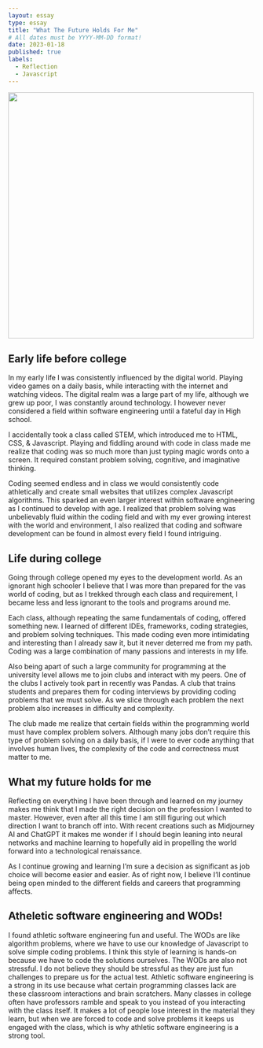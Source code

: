 ```yaml
---
layout: essay
type: essay
title: "What The Future Holds For Me"
# All dates must be YYYY-MM-DD format!
date: 2023-01-18
published: true
labels:
  - Reflection
  - Javascript
---
```


<img width="500px" class="rounded float-start pe-4" src="../img/javascriptReflection/JavaScript_screenshot.png">
<!-- <img width="300px" class="rounded float-start pe-4" src="" -->

## Early life before college
In my early life I was consistently influenced by the digital world. Playing video games on a daily basis, while interacting with the internet and watching videos. The digital realm was a large part of my life, although we grew up poor, I was constantly around technology. I however never considered a field within software engineering until a fateful day in High school. 

I accidentally took a class called STEM, which introduced  me to HTML, CSS, & Javascript. Playing and fiddling around with code in class made me realize that coding was so much more than just typing magic words onto a screen. It required constant problem solving, cognitive, and imaginative thinking. 

Coding seemed endless and in class we would consistently code athletically and create small websites that utilizes complex Javascript algorithms. This sparked an even larger interest within software engineering as I continued to develop with age. I realized that problem solving was unbelievably fluid within the coding field and with my ever growing interest with the world and environment, I also realized that coding and software development can be found in almost every field I found intriguing.

## Life during college
Going through college opened my eyes to the development world. As an ignorant high schooler I believe that I was more than prepared for the vas world of coding, but as I trekked through each class and requirement, I became less and less ignorant to the tools and programs around me. 

Each class, although repeating the same fundamentals of coding, offered something new. I learned of different IDEs, frameworks, coding strategies, and problem solving techniques. This made coding even more intimidating and interesting than I already saw it, but it never deterred me from my path. Coding was a large combination of many passions and interests in my life.

Also being apart of such a large community for programming at the university level allows me to join clubs and interact with my peers. One of the clubs I actively took part in recently was Pandas. A club that trains students and prepares them for coding interviews by providing coding problems that we must solve. As we slice through each problem the next problem also increases in difficulty and complexity. 

The club made me realize that certain fields within the programming world must have complex problem solvers. Although many jobs don’t require this type of problem solving on a daily basis, if I were to ever code anything that involves human lives, the complexity of the code and correctness must matter to me.

## What my future holds for me
Reflecting on everything I have been through and learned on my journey makes me think that I made the right decision on the profession I wanted to master. However, even after all this time I am still figuring out which direction I want to branch off into. With recent creations such as Midjourney AI and ChatGPT it makes me wonder if I should begin leaning into neural networks and machine learning to hopefully aid in propelling the world forward into a technological renaissance. 

As I continue growing and learning I’m sure a decision as significant as job choice will become easier and easier. As of right now, I believe I’ll continue being open minded to the different fields and careers that programming affects.


## Atheletic software engineering and WODs!

I found athletic software engineering fun and useful. The WODs are like algorithm problems, where we have to use our knowledge of Javascript to solve simple coding problems. I think this style of learning is hands-on because we have to code the solutions ourselves. The WODs are also not stressful. I do not believe they should be stressful as they are just fun challenges to prepare us for the actual test. Athletic software engineering is a strong in its use because what certain programming classes lack are these classroom interactions and brain scratchers. Many classes in college often have professors ramble and speak to you instead of you interacting with the class itself. It makes a lot of people lose interest in the material they learn, but when we are forced to code and solve problems it keeps us engaged with the class, which is why athletic software engineering is a strong tool.
